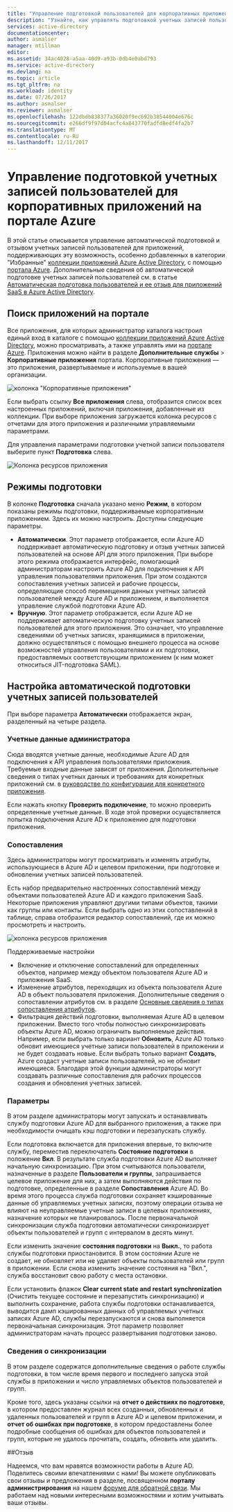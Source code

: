 ```yaml
---
title: "Управление подготовкой пользователей для корпоративных приложений в Azure Active Directory | Документы Майкрософт"
description: "Узнайте, как управлять подготовкой учетных записей пользователя для корпоративных приложений в Azure Active Directory."
services: active-directory
documentationcenter: 
author: asmalser
manager: mtillman
editor: 
ms.assetid: 34ac4028-a5aa-40d9-a93b-0db4e0abd793
ms.service: active-directory
ms.devlang: na
ms.topic: article
ms.tgt_pltfrm: na
ms.workload: identity
ms.date: 07/26/2017
ms.author: asmalser
ms.reviewer: asmalser
ms.openlocfilehash: 122dbdb838377a36020f9ec692b38544004e676c
ms.sourcegitcommit: e266df9f97d04acfc4a843770fadfd8edf4fa2b7
ms.translationtype: MT
ms.contentlocale: ru-RU
ms.lasthandoff: 12/11/2017
---
```

# <a name="managing-user-account-provisioning-for-enterprise-apps-in-the-azure-portal"></a>Управление подготовкой учетных записей пользователей для корпоративных приложений на портале Azure
В этой статье описывается управление автоматической подготовкой и отзывом учетных записей пользователей для приложений, поддерживающих эту возможность, особенно добавленных в категории "Избранные" [коллекции приложений Azure Active Directory](active-directory-appssoaccess-whatis.md#get-started-with-the-azure-ad-application-gallery), с помощью [портала Azure](https://portal.azure.com). Дополнительные сведения об автоматической подготовке учетных записей пользователей см. в статье [Автоматическая подготовка пользователей и ее отзыв для приложений SaaS в Azure Active Directory](active-directory-saas-app-provisioning.md).

## <a name="finding-your-apps-in-the-portal"></a>Поиск приложений на портале
Все приложения, для которых администратор каталога настроил единый вход в каталоге с помощью [коллекции приложений Azure Active Directory](active-directory-appssoaccess-whatis.md#get-started-with-the-azure-ad-application-gallery), можно просматривать, а также управлять ими на [портале Azure](https://portal.azure.com). Приложения можно найти в разделе **Дополнительные службы** &gt; **Корпоративные приложения** портала. Корпоративные приложения — это приложения, развертываемые и используемые в вашей организации.

![колонка "Корпоративные приложения"][0]

Если выбрать ссылку **Все приложения** слева, отобразится список всех настроенных приложений, включая приложения, добавленные из коллекции. При выборе приложения загружается колонка ресурсов с отчетами для этого приложения и различными управляемыми параметрами.

Для управления параметрами подготовки учетной записи пользователя выберите пункт **Подготовка** слева.

![Колонка ресурсов приложения][1]

## <a name="provisioning-modes"></a>Режимы подготовки
В колонке **Подготовка** сначала указано меню **Режим**, в котором показаны режимы подготовки, поддерживаемые корпоративным приложением. Здесь их можно настроить. Доступны следующие параметры.

* **Автоматически**. Этот параметр отображается, если Azure AD поддерживает автоматическую подготовку и отзыв учетных записей пользователей на основе API для этого приложения. При выборе этого режима отображается интерфейс, помогающий администраторам настроить Azure AD для подключения к API управления пользователями приложения. При этом создаются сопоставления учетных записей и рабочие процессы, определяющие способ перемещения данных учетных записей пользователей между Azure AD и приложением, и выполняется управление службой подготовки Azure AD.
* **Вручную**. Этот параметр отображается, если Azure AD не поддерживает автоматическую подготовку учетных записей пользователей для этого приложения. Это означает, что управление сведениями об учетных записях, хранящимися в приложении, должно осуществляться с помощью внешнего процесса на основе возможностей управления пользователями и их подготовки, предоставляемых соответствующим приложением (к ним может относиться JIT-подготовка SAML).

## <a name="configuring-automatic-user-account-provisioning"></a>Настройка автоматической подготовки учетных записей пользователей
При выборе параметра **Автоматически** отображается экран, разделенный на четыре раздела.

### <a name="admin-credentials"></a>Учетные данные администратора
Сюда вводятся учетные данные, необходимые Azure AD для подключения к API управления пользователями приложения. Требуемые входные данные зависят от приложения. Дополнительные сведения о типах учетных данных и требованиях для конкретных приложений см. в [руководстве по конфигурации для конкретного приложения](active-directory-saas-app-provisioning.md).

Если нажать кнопку **Проверить подключение**, то можно проверить определенные учетные данные. В ходе этой проверки осуществляется попытка подключения Azure AD к приложению для подготовки приложения.

### <a name="mappings"></a>Сопоставления
Здесь администраторы могут просматривать и изменять атрибуты, использующиеся в Azure AD и целевом приложении, при подготовке и обновлении учетных записей пользователей.

Есть набор предварительно настроенных сопоставлений между объектами пользователей Azure AD и каждого приложения SaaS. Некоторые приложения управляют другими типами объектов, такими как группы или контакты. Если выбрать одно из этих сопоставлений в таблице, справа отобразится редактор сопоставлений, где их можно просмотреть и настроить.

![колонка ресурсов приложения][2]

Поддерживаемые настройки

* Включение и отключение сопоставлений для определенных объектов, например между объектом пользователя Azure AD и приложения SaaS.
* Изменение атрибутов, переходящих из объекта пользователя Azure AD в объект пользователя приложения. Дополнительные сведения о сопоставлении атрибутов см. в разделе [Основные сведения о типах сопоставления атрибутов](active-directory-saas-customizing-attribute-mappings.md#understanding-attribute-mapping-types).
* Фильтрация действий подготовки, выполняемая Azure AD в целевом приложении. Вместо того чтобы полностью синхронизировать объекты Azure AD, можно ограничить выполняемые действия. Например, если выбрать только вариант **Обновить**, Azure AD только обновит имеющиеся учетные записи пользователей в приложении и не будет создавать новые. Если выбрать только вариант **Создать**, Azure создаст учетные записи пользователей, но не обновит имеющиеся. Благодаря этой функции администраторы могут создавать различные сопоставления для рабочих процессов создания и обновления учетных записей.

### <a name="settings"></a>Параметры
В этом разделе администраторы могут запускать и останавливать службу подготовки Azure AD для выбранного приложения, а также при необходимости очищать кэш подготовки и перезапускать службу.

Если подготовка включается для приложения впервые, то включите службу, переместив переключатель **Состояние подготовки** в положение **Вкл**. В результате служба подготовки Azure AD выполняет начальную синхронизацию. При этом считываются пользователи, назначенные в разделе **Пользователи и группы**, запрашивается целевое приложение для них, а затем выполняются действия по подготовке, определенные в разделе **Сопоставления** Azure AD. Во время этого процесса служба подготовки сохраняет кэшированные данные об управляемых учетных записях, поэтому операции отзыва не влияют на неуправляемые учетные записи в целевых приложениях, назначение которых не планировалось. После первоначальной синхронизации служба подготовки автоматически синхронизирует объекты пользователей и групп с интервалом в десять минут.

Если изменить значение **состояния подготовки** на **Выкл.**, то работа службы подготовки приостановится. В этом состоянии Azure не создает, не обновляет или не удаляет объекты пользователей или групп в приложении. Если снова изменить значение состояния на "Вкл.", служба восстановит свою работу с места остановки.

Если установить флажок **Clear current state and restart synchronization** (Очистить текущее состояние и перезапустить синхронизацию) и выполнить сохранение, работа службы подготовки останавливается, выводится дамп кэшированных данных об управляемых учетных записях Azure AD, службы перезапускаются и снова выполняется первоначальная синхронизация. Этот параметр позволяет администраторам начать процесс развертывания подготовки заново.

### <a name="synchronization-details"></a>Сведения о синхронизации
В этом разделе содержатся дополнительные сведения о работе службы подготовки, в том числе время первого и последнего запуска этой службы в приложении и число управляемых объектов пользователей и групп.

Кроме того, здесь указаны ссылки на **отчет о действиях по подготовке**, в котором предоставлен журнал всех созданных, обновленных и удаленных пользователей и групп в Azure AD и целевом приложении, и **отчет об ошибках при подготовке**, в котором предоставлены более подробные сообщения об ошибках для объектов пользователей и групп, которые не удалось прочитать, создать, обновить или удалить. 

##<a name="feedback"></a>Отзыв

Надеемся, что вам нравятся возможности работы в Azure AD. Поделитесь своими впечатлениями с нами! Вы можете опубликовать свои отзывы и предложения в разделе, посвященном **порталу администрирования** на нашем [форуме для обратной связи](https://feedback.azure.com/forums/169401-azure-active-directory/category/162510-admin-portal).  Мы работаем над новыми интересными возможностями и хотим учитывать ваши отзывы.


[0]: ./media/active-directory-enterprise-apps-manage-provisioning/enterprise-apps-blade.PNG
[1]: ./media/active-directory-enterprise-apps-manage-provisioning/enterprise-apps-provisioning.PNG
[2]: ./media/active-directory-enterprise-apps-manage-provisioning/enterprise-apps-provisioning-mapping.PNG
